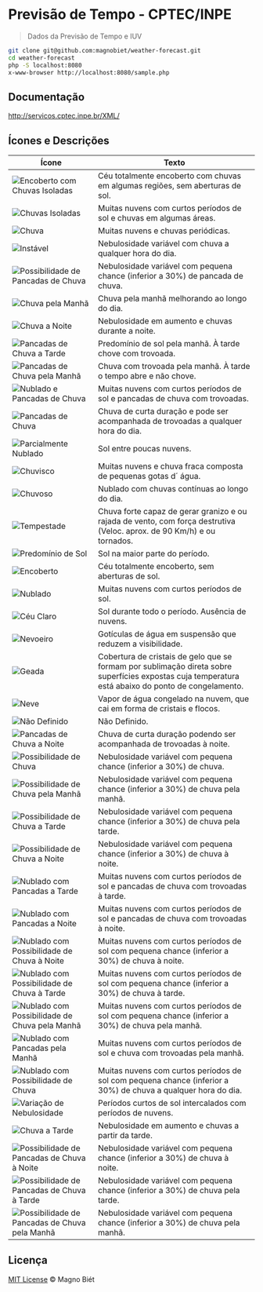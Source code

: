 # Previsão de Tempo - CPTEC/INPE

> Dados da Previsão de Tempo e IUV

```bash
git clone git@github.com:magnobiet/weather-forecast.git
cd weather-forecast
php -S localhost:8080
x-www-browser http://localhost:8080/sample.php
```
## Documentação
http://servicos.cptec.inpe.br/XML/

## Ícones e Descrições

| Ícone                                                                                                                                                        | Texto                                                                                                                                                |
| ------------------------------------------------------------------------------------------------------------------------------------------------------------ | ---------------------------------------------------------------------------------------------------------------------------------------------------- |
| ![Encoberto com Chuvas Isoladas](https://raw.githubusercontent.com/magnobiet/weather-forecast/master/assets/images/weather-forecast/ec.png)                  | Céu totalmente encoberto com chuvas em algumas regiões, sem aberturas de sol.                                                                        |
| ![Chuvas Isoladas](https://raw.githubusercontent.com/magnobiet/weather-forecast/master/assets/images/weather-forecast/ci.png)                                | Muitas nuvens com curtos períodos de sol e chuvas em algumas áreas.                                                                                  |
| ![Chuva](https://raw.githubusercontent.com/magnobiet/weather-forecast/master/assets/images/weather-forecast/c.png)                                           | Muitas nuvens e chuvas periódicas.                                                                                                                   |
| ![Instável](https://raw.githubusercontent.com/magnobiet/weather-forecast/master/assets/images/weather-forecast/in.png)                                       | Nebulosidade variável com chuva a qualquer hora do dia.                                                                                              |
| ![Possibilidade de Pancadas de Chuva](https://raw.githubusercontent.com/magnobiet/weather-forecast/master/assets/images/weather-forecast/pp.png)             | Nebulosidade variável com pequena chance (inferior a 30%) de pancada de chuva.                                                                       |
| ![Chuva pela Manhã](https://raw.githubusercontent.com/magnobiet/weather-forecast/master/assets/images/weather-forecast/cm.png)                               | Chuva pela manhã melhorando ao longo do dia.                                                                                                         |
| ![Chuva a Noite](https://raw.githubusercontent.com/magnobiet/weather-forecast/master/assets/images/weather-forecast/cn.png)                                  | Nebulosidade em aumento e chuvas durante a noite.                                                                                                    |
| ![Pancadas de Chuva a Tarde](https://raw.githubusercontent.com/magnobiet/weather-forecast/master/assets/images/weather-forecast/pt.png)                      | Predomínio de sol pela manhã. À tarde chove com trovoada.                                                                                            |
| ![Pancadas de Chuva pela Manhã](https://raw.githubusercontent.com/magnobiet/weather-forecast/master/assets/images/weather-forecast/pm.png)                   | Chuva com trovoada pela manhã. À tarde o tempo abre e não chove.                                                                                     |
| ![Nublado e Pancadas de Chuva](https://raw.githubusercontent.com/magnobiet/weather-forecast/master/assets/images/weather-forecast/np.png)                    | Muitas nuvens com curtos períodos de sol e pancadas de chuva com trovoadas.                                                                          |
| ![Pancadas de Chuva](https://raw.githubusercontent.com/magnobiet/weather-forecast/master/assets/images/weather-forecast/pc.png)                              | Chuva de curta duração e pode ser acompanhada de trovoadas a qualquer hora do dia.                                                                   |
| ![Parcialmente Nublado](https://raw.githubusercontent.com/magnobiet/weather-forecast/master/assets/images/weather-forecast/pn.png)                           | Sol entre poucas nuvens.                                                                                                                             |
| ![Chuvisco](https://raw.githubusercontent.com/magnobiet/weather-forecast/master/assets/images/weather-forecast/cv.png)                                       | Muitas nuvens e chuva fraca composta de pequenas gotas d´ água.                                                                                      |
| ![Chuvoso](https://raw.githubusercontent.com/magnobiet/weather-forecast/master/assets/images/weather-forecast/ch.png)                                        | Nublado com chuvas contínuas ao longo do dia.                                                                                                        |
| ![Tempestade](https://raw.githubusercontent.com/magnobiet/weather-forecast/master/assets/images/weather-forecast/t.png)                                      | Chuva forte capaz de gerar granizo e ou rajada de vento, com força destrutiva (Veloc. aprox. de 90 Km/h) e ou tornados.                              |
| ![Predomínio de Sol](https://raw.githubusercontent.com/magnobiet/weather-forecast/master/assets/images/weather-forecast/ps.png)                              | Sol na maior parte do período.                                                                                                                       |
| ![Encoberto](https://raw.githubusercontent.com/magnobiet/weather-forecast/master/assets/images/weather-forecast/e.png)                                       | Céu totalmente encoberto, sem aberturas de sol.                                                                                                      |
| ![Nublado](https://raw.githubusercontent.com/magnobiet/weather-forecast/master/assets/images/weather-forecast/n.png)                                         | Muitas nuvens com curtos períodos de sol.                                                                                                            |
| ![Céu Claro](https://raw.githubusercontent.com/magnobiet/weather-forecast/master/assets/images/weather-forecast/cl.png)                                      | Sol durante todo o período. Ausência de nuvens.                                                                                                      |
| ![Nevoeiro](https://raw.githubusercontent.com/magnobiet/weather-forecast/master/assets/images/weather-forecast/nv.png)                                       | Gotículas de água em suspensão que reduzem a visibilidade.                                                                                           |
| ![Geada](https://raw.githubusercontent.com/magnobiet/weather-forecast/master/assets/images/weather-forecast/g.png)                                           | Cobertura de cristais de gelo que se formam por sublimação direta sobre superfícies expostas cuja temperatura está abaixo do ponto de congelamento.  |
| ![Neve](https://raw.githubusercontent.com/magnobiet/weather-forecast/master/assets/images/weather-forecast/ne.png)                                           | Vapor de água congelado na nuvem, que cai em forma de cristais e flocos.                                                                             |
| ![Não Definido](https://raw.githubusercontent.com/magnobiet/weather-forecast/master/assets/images/weather-forecast/nd.png)                                   | Não Definido.                                                                                                                                        |
| ![Pancadas de Chuva a Noite](https://raw.githubusercontent.com/magnobiet/weather-forecast/master/assets/images/weather-forecast/pnt.png)                     | Chuva de curta duração podendo ser acompanhada de trovoadas à noite.                                                                                 |
| ![Possibilidade de Chuva](https://raw.githubusercontent.com/magnobiet/weather-forecast/master/assets/images/weather-forecast/psc.png)                        | Nebulosidade variável com pequena chance (inferior a 30%) de chuva.                                                                                  |
| ![Possibilidade de Chuva pela Manhã](https://raw.githubusercontent.com/magnobiet/weather-forecast/master/assets/images/weather-forecast/pcm.png)             | Nebulosidade variável com pequena chance (inferior a 30%) de chuva pela manhã.                                                                       |
| ![Possibilidade de Chuva a Tarde](https://raw.githubusercontent.com/magnobiet/weather-forecast/master/assets/images/weather-forecast/pct.png)                | Nebulosidade variável com pequena chance (inferior a 30%) de chuva pela tarde.                                                                       |
| ![Possibilidade de Chuva a Noite](https://raw.githubusercontent.com/magnobiet/weather-forecast/master/assets/images/weather-forecast/pcn.png)                | Nebulosidade variável com pequena chance (inferior a 30%) de chuva à noite.                                                                          |
| ![Nublado com Pancadas a Tarde](https://raw.githubusercontent.com/magnobiet/weather-forecast/master/assets/images/weather-forecast/npt.png)                  | Muitas nuvens com curtos períodos de sol e pancadas de chuva com trovoadas à tarde.                                                                  |
| ![Nublado com Pancadas a Noite](https://raw.githubusercontent.com/magnobiet/weather-forecast/master/assets/images/weather-forecast/npn.png)                  | Muitas nuvens com curtos períodos de sol e pancadas de chuva com trovoadas à noite.                                                                  |
| ![Nublado com Possibilidade de Chuva à Noite](https://raw.githubusercontent.com/magnobiet/weather-forecast/master/assets/images/weather-forecast/ncn.png)    | Muitas nuvens com curtos períodos de sol com pequena chance (inferior a 30%) de chuva à noite.                                                       |
| ![Nublado com Possibilidade de Chuva à Tarde](https://raw.githubusercontent.com/magnobiet/weather-forecast/master/assets/images/weather-forecast/nct.png)    | Muitas nuvens com curtos períodos de sol com pequena chance (inferior a 30%) de chuva à tarde.                                                       |
| ![Nublado com Possibilidade de Chuva pela Manhã](https://raw.githubusercontent.com/magnobiet/weather-forecast/master/assets/images/weather-forecast/ncm.png) | Muitas nuvens com curtos períodos de sol com pequena chance (inferior a 30%) de chuva pela manhã.                                                    |
| ![Nublado com Pancadas pela Manhã](https://raw.githubusercontent.com/magnobiet/weather-forecast/master/assets/images/weather-forecast/npm.png)               | Muitas nuvens com curtos períodos de sol e chuva com trovoadas pela manhã.                                                                           |
| ![Nublado com Possibilidade de Chuva](https://raw.githubusercontent.com/magnobiet/weather-forecast/master/assets/images/weather-forecast/npp.png)            | Muitas nuvens com curtos períodos de sol com pequena chance (inferior a 30%) de chuva a qualquer hora do dia.                                        |
| ![Variação de Nebulosidade](https://raw.githubusercontent.com/magnobiet/weather-forecast/master/assets/images/weather-forecast/vn.png)                       | Períodos curtos de sol intercalados com períodos de nuvens.                                                                                          |
| ![Chuva a Tarde](https://raw.githubusercontent.com/magnobiet/weather-forecast/master/assets/images/weather-forecast/ct.png)                                  | Nebulosidade em aumento e chuvas a partir da tarde.                                                                                                  |
| ![Possibilidade de Pancadas de Chuva à Noite](https://raw.githubusercontent.com/magnobiet/weather-forecast/master/assets/images/weather-forecast/ppn.png)    | Nebulosidade variável com pequena chance (inferior a 30%) de chuva à noite.                                                                          |
| ![Possibilidade de Pancadas de Chuva à Tarde](https://raw.githubusercontent.com/magnobiet/weather-forecast/master/assets/images/weather-forecast/ppt.png)    | Nebulosidade variável com pequena chance (inferior a 30%) de chuva pela tarde.                                                                       |
| ![Possibilidade de Pancadas de Chuva pela Manhã](https://raw.githubusercontent.com/magnobiet/weather-forecast/master/assets/images/weather-forecast/ppm.png) | Nebulosidade variável com pequena chance (inferior a 30%) de chuva pela manhã.                                                                       |

## Licença
[MIT License](http://magno.mit-license.org/2015) © Magno Biét
